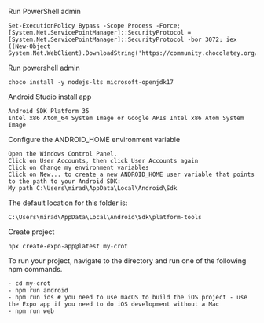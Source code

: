 Run PowerShell admin
```
Set-ExecutionPolicy Bypass -Scope Process -Force; [System.Net.ServicePointManager]::SecurityProtocol = [System.Net.ServicePointManager]::SecurityProtocol -bor 3072; iex ((New-Object System.Net.WebClient).DownloadString('https://community.chocolatey.org/install.ps1'))
```


Run powershell admin
```
choco install -y nodejs-lts microsoft-openjdk17
```

Android Studio install app
```
Android SDK Platform 35
Intel x86 Atom_64 System Image or Google APIs Intel x86 Atom System Image
```

Configure the ANDROID_HOME environment variable
```
Open the Windows Control Panel.
Click on User Accounts, then click User Accounts again
Click on Change my environment variables
Click on New... to create a new ANDROID_HOME user variable that points to the path to your Android SDK:
My path C:\Users\mirad\AppData\Local\Android\Sdk
```

The default location for this folder is:
```
C:\Users\mirad\AppData\Local\Android\Sdk\platform-tools
```

Create project
```
npx create-expo-app@latest my-crot
```

To run your project, navigate to the directory and run one of the following npm commands.
```
- cd my-crot
- npm run android
- npm run ios # you need to use macOS to build the iOS project - use the Expo app if you need to do iOS development without a Mac
- npm run web
```